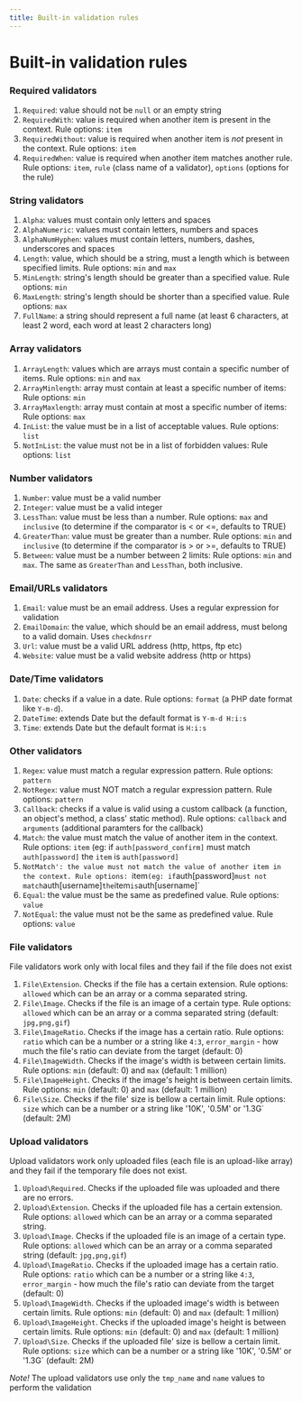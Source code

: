 ```yaml
---
title: Built-in validation rules
---
```


# Built-in validation rules

### Required validators
1. `Required`: value should not be `null` or an empty string
2. `RequiredWith`: value is required when another item is present in the context. Rule options: `item`
3. `RequiredWithout`: value is required when another item is *not* present in the context. Rule options: `item`
4. `RequiredWhen`: value is required when another item matches another rule. Rule options: `item`, `rule` (class name of a validator), `options` (options for the rule)

### String validators
1. `Alpha`: values must contain only letters and spaces
2. `AlphaNumeric`: values must contain letters, numbers and spaces
3. `AlphaNumHyphen`: values must contain letters, numbers, dashes, underscores and spaces
4. `Length`: value, which should be a string, must a length which is between specified limits. Rule options: `min` and `max`
5. `MinLength`: string's length should be greater than a specified value. Rule options: `min`
6. `MaxLength`: string's length should be shorter than a specified value. Rule options: `max`
7. `FullName`: a string should represent a full name (at least 6 characters, at least 2 word, each word at least 2 characters long)

### Array validators
1. `ArrayLength`: values which are arrays must contain a specific number of items. Rule options: `min` and `max`
2. `ArrayMinlength`: array must contain at least a specific number of items: Rule options: `min`
3. `ArrayMaxlength`: array must contain at most a specific number of items: Rule options: `max`
4. `InList`: the value must be in a list of acceptable values. Rule options: `list`
5. `NotInList`: the value must not be in a list of forbidden values: Rule options: `list`

### Number validators
1. `Number`: value must be a valid number
2. `Integer`: value must be a valid integer
3. `LessThan`: value must be less than a number. Rule options: `max` and `inclusive` (to determine if the comparator is < or <=, defaults to TRUE)
4. `GreaterThan`: value must be greater than a number. Rule options: `min` and `inclusive` (to determine if the comparator is > or >=, defaults to TRUE)
5. `Between`: value must be a number between 2 limits: Rule options: `min` and `max`. The same as `GreaterThan` and `LessThan`, both inclusive.

### Email/URLs validators
1. `Email`: value must be an email address. Uses a regular expression for validation
2. `EmailDomain`: the value, which should be an email address, must belong to a valid domain. Uses `checkdnsrr`
3. `Url`: value must be a valid URL address (http, https, ftp etc)
4. `Website`: value must be a valid website address (http or https)

### Date/Time validators
1. `Date`: checks if a value in a date. Rule options: `format` (a PHP date format like `Y-m-d`).
2. `DateTime`: extends Date but the default format is `Y-m-d H:i:s`
3. `Time`: extends Date but the default format is `H:i:s`

### Other validators
1. `Regex`: value must match a regular expression pattern.  Rule options: `pattern`
2. `NotRegex`: value must NOT match a regular expression pattern.  Rule options: `pattern`
3. `Callback`: checks if a value is valid using a custom callback (a function, an object's method, a class' static method).  Rule options: `callback` and `arguments` (additional paramters for the callback)
4. `Match`: the value must match the value of another item in the context. Rule options: `item` (eg: if `auth[password_confirm]` must match `auth[password]` the `item` is `auth[password]`
5. `NotMatch': the value must not match the value of another item in the context. Rule options: `item` (eg: if `auth[password]` must not match `auth[username]` the `item` is `auth[username]`
6. `Equal`: the value must be the same as predefined value. Rule options: `value`
7. `NotEqual`: the value must not be the same as predefined value. Rule options: `value`

### File validators
File validators work only with local files and they fail if the file does not exist

1. `File\Extension`. Checks if the file has a certain extension. Rule options: `allowed` which can be an array or a comma separated string.
2. `File\Image`. Checks if the file is an image of a certain type. Rule options: `allowed` which can be an array or a comma separated string (default: `jpg,png,gif`)
3. `File\ImageRatio`. Checks if the image has a certain ratio. Rule options: `ratio` which can be a number or a string like `4:3`, `error_margin` - how much the file's ratio can deviate from the target (default: 0)
4. `File\ImageWidth`. Checks if the image's width is between certain limits. Rule options: `min` (default: 0) and `max` (default: 1 million)
5. `File\ImageHeight`. Checks if the image's height is between certain limits. Rule options: `min` (default: 0) and `max` (default: 1 million)
6. `File\Size`. Checks if the file' size is bellow a certain limit. Rule options: `size` which can be a number or a string like '10K', '0.5M' or '1.3G` (default: 2M)

### Upload validators
Upload validators work only uploaded files (each file is an upload-like array) and they fail if the temporary file does not exist.

1. `Upload\Required`. Checks if the uploaded file was uploaded and there are no errors.
2. `Upload\Extension`. Checks if the uploaded file has a certain extension. Rule options: `allowed` which can be an array or a comma separated string.
3. `Upload\Image`. Checks if the uploaded file is an image of a certain type. Rule options: `allowed` which can be an array or a comma separated string (default: `jpg,png,gif`)
4. `Upload\ImageRatio`. Checks if the uploaded image has a certain ratio. Rule options: `ratio` which can be a number or a string like `4:3`, `error_margin` - how much the file's ratio can deviate from the target (default: 0)
5. `Upload\ImageWidth`. Checks if the uploaded image's width is between certain limits. Rule options: `min` (default: 0) and `max` (default: 1 million)
6. `Upload\ImageHeight`. Checks if the uploaded image's height is between certain limits. Rule options: `min` (default: 0) and `max` (default: 1 million)
7. `Upload\Size`. Checks if the uploaded file' size is bellow a certain limit. Rule options: `size` which can be a number or a string like '10K', '0.5M' or '1.3G` (default: 2M)

*Note!* The upload validators use only the `tmp_name` and `name` values to perform the validation
